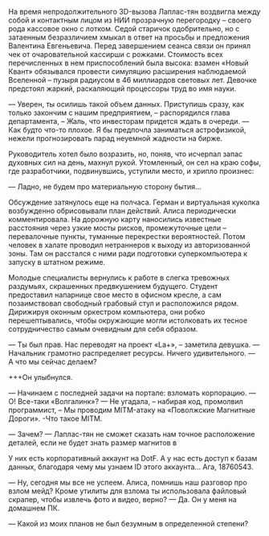 На время непродолжительного 3D-вызова Лаплас-тян воздвигла между собой и контактным лицом из НИИ прозрачную перегородку – своего рода кассовое окно с лотком. Седой старичок одобрительно, но с затаенным безразличием хмыкал в ответ на просьбы и предложения Валентина Евгеньевича. Перед завершением сеанса связи он принял чек от очаровательной кассирши с рожками. Стоимость всех перечисленных в нем приспособлений была высока: взамен «Новый Квант» обязывался провести симуляцию расширения наблюдаемой Вселенной – пузыря радиусом в 46 миллиардов световых лет. Девочке предстоял жаркий, раскаляющий процессоры труд во имя науки.

— Уверен, ты осилишь такой объем данных. Приступишь сразу, как только закончим с нашим предприятием, – распорядился глава департамента, – Жаль, что инвесторам придется ждать в очереди.
— Как будто что-то плохое. Я бы предпочла заниматься астрофизикой, нежели прогнозировать парад неуемной жадности на бирже.

Руководитель хотел было возразить, но, поняв, что исчерпал запас духовных сил на день, махнул рукой. Утомленный, он сел на краю софы, где разработчики, подвинувшись, уступили место, и хрипло произнес: 

— Ладно, не будем про материальную сторону бытия...

Обсуждение затянулось еще на полчаса. Герман и виртуальная куколка возбужденно обрисовывали план действий. Алиса периодически комментировала. На дорожную карту наносились известные расстояния через узкие мосты рисков, промежуточные цели – перевалочные пункты, туманные перекрестки вероятностей. Потом человек в халате проводил нетраннеров к выходу из авторизованной зоны. Там он расстался с ними ради подготовки суперкомпьютера к запуску в штатном режиме. 

Молодые специалисты вернулись к работе в слегка тревожных раздумьях, скрашенных предвкушением будущего. Студент предоставил напарнице свое место в офисном кресле, а сам позаимствовал свободный грабовый стул и расположился рядом. Дирижируя оконным оркестром компьютера, они робко перешептывались, чтобы окружающие могли истолковать их тесное сотрудничество самым очевидным для себя образом.

— Ты был прав. Нас переводят на проект «La+», – заметила девушка.
— Начальник грамотно распределяет ресурсы. Ничего удивительного. 
— А что мы сейчас делаем?

+++Он улыбнулся.

— Начинаем с последней задачи на портале: взломать корпорацию.
— О! Все-таки «Волгалинк»?
— Не угадала, – набирая код, промолвил программист, – Мы проводим MITM-атаку на «Поволжские Магнитные Дороги».
-Что такое MITM.

— Зачем?
— Лаплас-тян не сможет сказать нам точное расположение деталей, если не будет знать размер магнитов в 

У них есть корпоративный аккаунт на DotF. А у нас есть доступ к базам данных, благодаря чему мы узнаем ID этого аккаунта... Ага, 18760543. 


— Ну, сегодня мы все не успеем. Алиса, помнишь наш разговор про взлом мейд? Кроме утилиты для взлома ты использовала файловый скрапер, чтобы извлечь фото и видео, верно?
— Да. Он у меня на домашнем ПК.

— Какой из моих планов не был безумным в определенной степени?